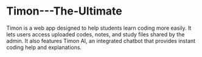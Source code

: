 # Timon---The-Ultimate
Timon is a web app designed to help students learn coding more easily. It lets users access uploaded codes, notes, and study files shared by the admin. It also features Timon AI, an integrated chatbot that provides instant coding help and explanations.
